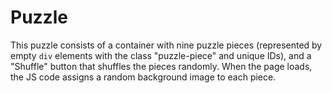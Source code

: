 # Puzzle

This puzzle consists of a container with nine puzzle pieces (represented by empty `div` elements with the class "puzzle-piece" and unique IDs), and a "Shuffle" button that shuffles the pieces randomly. When the page loads, the JS code assigns a random background image to each piece.
